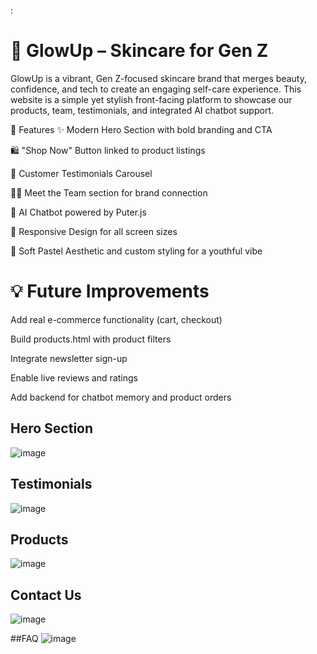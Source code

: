:

# 🌸 GlowUp – Skincare for Gen Z
GlowUp is a vibrant, Gen Z-focused skincare brand that merges beauty, confidence, and tech to create an engaging self-care experience. This website is a simple yet stylish front-facing platform to showcase our products, team, testimonials, and integrated AI chatbot support.

🚀 Features
✨ Modern Hero Section with bold branding and CTA

🛍️ "Shop Now" Button linked to product listings

🌟 Customer Testimonials Carousel

💁‍♀️ Meet the Team section for brand connection

🤖 AI Chatbot powered by Puter.js

📱 Responsive Design for all screen sizes

🎨 Soft Pastel Aesthetic and custom styling for a youthful vibe


# 💡 Future Improvements
Add real e-commerce functionality (cart, checkout)

Build products.html with product filters

Integrate newsletter sign-up

Enable live reviews and ratings

Add backend for chatbot memory and product orders

## Hero Section
![image](https://github.com/user-attachments/assets/8546fc59-b360-4139-a6ad-be518560d661)

## Testimonials
![image](https://github.com/user-attachments/assets/7831ad17-ffd0-43dd-85f1-2ab17821ffc2)

## Products
![image](https://github.com/user-attachments/assets/bd4db88f-4e09-48d3-a463-719f9e935817)

## Contact Us
![image](https://github.com/user-attachments/assets/6c3cf768-0c57-4b10-ab62-fc87f22339e9)

##FAQ
![image](https://github.com/user-attachments/assets/6d72c568-4f26-49bc-82c8-3846bc4a3478)








